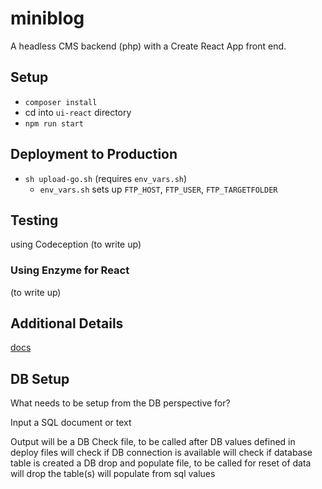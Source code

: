 # miniblog

A headless CMS backend (php) with a Create React App front end.

## Setup

- `composer install`
- cd into `ui-react` directory
- `npm run start`

## Deployment to Production

- `sh upload-go.sh` (requires `env_vars.sh`)
  - `env_vars.sh` sets up `FTP_HOST`, `FTP_USER`, `FTP_TARGETFOLDER`

## Testing

using Codeception (to write up)

### Using Enzyme for React

(to write up)

## Additional Details

[docs](./doc/index.md)

## DB Setup

What needs to be setup from the DB perspective for?

Input a SQL document or text

Output will be
    a DB Check file, to be called after DB values defined in deploy files
        will check if DB connection is available
        will check if database table is created
    a DB drop and populate file, to be called for reset of data
        will drop the table(s)
        will populate from sql values
